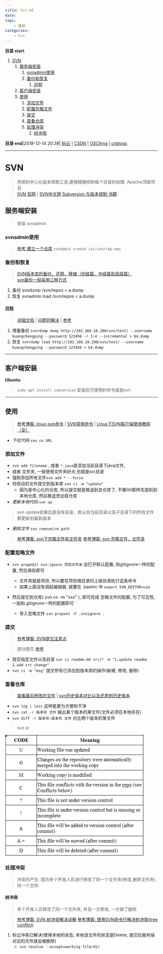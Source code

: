 ```yaml
---
title: Svn.md
date: 
tags: 
    - 基础
categories: 
    - Svn
---
```


**目录 start**
 
1. [SVN](#svn)
    1. [服务端安装](#服务端安装)
        1. [svnadmin使用](#svnadmin使用)
        1. [备份和恢复](#备份和恢复)
            1. [远程](#远程)
    1. [客户端安装](#客户端安装)
    1. [使用](#使用)
        1. [添加文件](#添加文件)
        1. [配置忽略文件](#配置忽略文件)
        1. [提交](#提交)
        1. [查看仓库](#查看仓库)
        1. [处理冲突](#处理冲突)
            1. [树冲突](#树冲突)

**目录 end**|_2018-12-14 20:38_| [码云](https://gitee.com/gin9) | [CSDN](http://blog.csdn.net/kcp606) | [OSChina](https://my.oschina.net/kcp1104) | [cnblogs](http://www.cnblogs.com/kuangcp)
****************************************
# SVN
> 传统的中心化版本控制工具,能够精确控制每个目录的权限, Apache顶级项目  
> [SVN 官网](http://subversion.apache.org/) | [SVN中文网](http://www.svn.org.cn) [Subversion 与版本控制 书籍](http://svnbook.red-bean.com/)

## 服务端安装
> 安装 svnadmin

### svnadmin使用
> [参考 建立一个仓库](http://www.cnblogs.com/xkops/p/5457935.html)
`svnadmin create /yc/svn/rep-ops`

### 备份和恢复
> [SVN版本库的备份、还原、移植（初级篇、中级篇和高级篇）](https://blog.csdn.net/windone0109/article/details/2908133)  
> [svn备份一般采用三种方式](https://blog.csdn.net/beyondlpf/article/details/54138865)

1. 备份 svndump /svn/repos > a.dump
2. 恢复 svnadmin load /svn/repos < a.dump

#### 远程
> [详细文档](http://svnbook.red-bean.com/en/1.7/svn.ref.svnrdump.html#svn.ref.svnrdump.sw.incremental)
> | [问题的解决](https://www.saas-secure.com/svn-hosting/svn-dump-restore.html#svn-remote-backup-restore)
> | [参考](https://www.saas-secure.com/svn-hosting/svn-dump-restore.html)

1. 增量备份 `svnrdump dump http://192.168.10.200/svn/test/ --username kuangchengping --password 123456 -r 3:4 --incremental > b4.dump`
2. 恢复 `svnrdump load http://192.168.10.200/svn/test/ --username kuangchengping --password 123456 < b4.dump`

**********************************
## 客户端安装

**Ubuntu**
> `sudo apt install subversion` 安装后可使用的命令就是svn

*********************************
## 使用
> [参考博客: linux-svn命令](http://blog.csdn.net/gexiaobaohelloworld/article/details/7752862) | [SVN常用命令](http://www.cnblogs.com/SanMaoSpace/p/5102878.html)
> | [Linux下SVN客户端使用教程（全）](https://blog.csdn.net/qq_27968607/article/details/55253997)  

- _下拉代码_ `svn co URL`  
### 添加文件
- `svn add filename` , 或者 `*.java`是添加当前目录下java文件,
-  或者 文件夹, 一般使用文件夹好点,也就是src目录
- 强制添加所有文件`svn add * --force`  
- 将改动的文件提交到版本库 `svn ci -m "update"` 
    - 因为是中心化的仓库, 所以提交就是推送到总仓库了, 不像Git那样先提到到本地仓库, 然后推送至远程仓库
- _更新本地代码_ `svn up`  
> svn update如果后面没有目录，默认将当前目录以及子目录下的所有文件都更新到最新版本

- _删除文件_ `svn remove|rm path`

> [参考博客: svn下忽略文件和文件夹](http://blog.sina.com.cn/s/blog_6e165cc101017m0j.html)
> [参考博客: svn 忽略文件、文件夹](https://ztgame.shenyu.me/svn/svn-ignore.html)

### 配置忽略文件
- `svn propedit svn:ignore 项目文件夹` 会打开默认配置,  和gitignore一样的配置, 然后保存即可
    - 文件夹就是项目, 所以要在项目根目录的上级目录执行这条命令
    - 如果上面没有调起编辑器, 就要在 .bashrc 中 `export SVN_EDITOR=vim`

- 然后提交到仓库( svn co -m "xxx" ), 即可完成 忽略文件的配置, 为了可见性, 一般和.gitignore一样的配置即可
    - 导入忽略文件 `svn propset -F .svnignore .`

### 提交
> [参考博客: SVN提交注意点](http://www.cnblogs.com/masb/archive/2012/01/12/2320182.html) 

> 部分提交 [参考](https://blog.mimvp.com/article/15666.html)

- 提交指定文件以及目录 `svn ci readme.md src/* -m "1.update readme 2.add src change"`
- `svn ci -m "msg"` 提交所有已添加到版本库的操作(新建, 修改, 删除)

### 查看仓库
> [查看最后修改的文件](https://java-er.com/blog/svn-last-files/) | [svn历史版本对比以及还原到历史版本](http://www.cnblogs.com/simonote/articles/3086717.html)

- `svn log | less` 这样能更为方便和干净
- `svn cat -r 版本号 文件` 输出某个版本的某文件(文件必须在本地存在)
- `svn diff -r 版本号:版本号 文件` 对比两个版本的某文件

> svn st 
  
![svn code](https://raw.githubusercontent.com/Kuangcp/ImageRepos/master/Tech/svn/svn_codes.png)

### 处理冲突
> 冲突的产生: 因为多个开发人员进行修改了同一个文件夹(修改,删除文件夹), 同一个文件. 

#### 树冲突
> 多个开发人员修改了同一个文件夹, 并且一方修改, 一方做了删除 

> [参考博客: SVN 树冲突解决详解](https://blog.csdn.net/xgf415/article/details/75196714)
> [参考博客: 使用SVN命令行解决树冲突(tree conflict)](https://www.jianshu.com/p/e3cc83ca512d)

1. 标记冲突已解决(使用本地的状态, 本地该文件的状态是Delete, 提交后服务端对应的文件就会被删除)
    - `svn resolve --accept=working file/dir`

